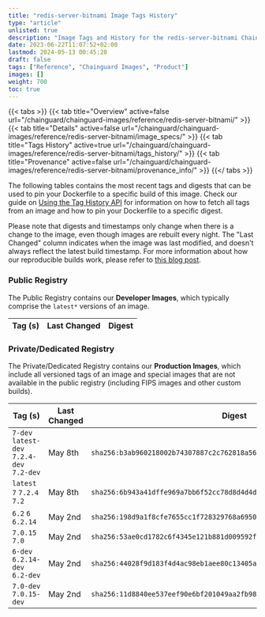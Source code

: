 ```yaml
---
title: "redis-server-bitnami Image Tags History"
type: "article"
unlisted: true
description: "Image Tags and History for the redis-server-bitnami Chainguard Image"
date: 2023-06-22T11:07:52+02:00
lastmod: 2024-05-13 00:45:28
draft: false
tags: ["Reference", "Chainguard Images", "Product"]
images: []
weight: 700
toc: true
---
```


{{< tabs >}}
{{< tab title="Overview" active=false url="/chainguard/chainguard-images/reference/redis-server-bitnami/" >}}
{{< tab title="Details" active=false url="/chainguard/chainguard-images/reference/redis-server-bitnami/image_specs/" >}}
{{< tab title="Tags History" active=true url="/chainguard/chainguard-images/reference/redis-server-bitnami/tags_history/" >}}
{{< tab title="Provenance" active=false url="/chainguard/chainguard-images/reference/redis-server-bitnami/provenance_info/" >}}
{{</ tabs >}}

The following tables contains the most recent tags and digests that can be used to pin your Dockerfile to a specific build of this image. Check our guide on [Using the Tag History API](/chainguard/chainguard-images/using-the-tag-history-api/) for information on how to fetch all tags from an image and how to pin your Dockerfile to a specific digest.

Please note that digests and timestamps only change when there is a change to the image, even though images are rebuilt every night. The "Last Changed" column indicates when the image was last modified, and doesn't always reflect the latest build timestamp. For more information about how our reproducible builds work, please refer to [this blog post](https://www.chainguard.dev/unchained/reproducing-chainguards-reproducible-image-builds).

### Public Registry
The Public Registry contains our **Developer Images**, which typically comprise the `latest*` versions of an image.

| Tag (s) | Last Changed | Digest |
|---------|--------------|--------|


### Private/Dedicated Registry
The Private/Dedicated Registry contains our **Production Images**, which include all versioned tags of an image and special images that are not available in the public registry (including FIPS images and other custom builds).

| Tag (s)                                     | Last Changed | Digest                                                                    |
|---------------------------------------------|--------------|---------------------------------------------------------------------------|
|  `7-dev` `latest-dev` `7.2.4-dev` `7.2-dev` | May 8th      | `sha256:b3ab960218002b74307887c2c762818a563ce37354d0ef0ba354cdc13cb0fd27` |
|  `latest` `7` `7.2.4` `7.2`                 | May 8th      | `sha256:6b943a41dffe969a7bb6f52cc78d8d4d4daf6572481f576e30bdfd081b128616` |
|  `6.2` `6` `6.2.14`                         | May 2nd      | `sha256:198d9a1f8cfe7655cc1f728329768a6950c1a2fd0c0531f2bcd8f0865b3a935e` |
|  `7.0.15` `7.0`                             | May 2nd      | `sha256:53ae0cd1782c6f4345e121b881d009592f5b68baf8e5807bb3bcd9d303211d44` |
|  `6-dev` `6.2.14-dev` `6.2-dev`             | May 2nd      | `sha256:44028f9d183f4d4ac98eb1aee80c13405a66f5f176b8ef85f9e9303b89b04d29` |
|  `7.0-dev` `7.0.15-dev`                     | May 2nd      | `sha256:11d8840ee537eef90e6bf201049aa2fb9804e53134b7e1f19a1fed1ac8e0db32` |

